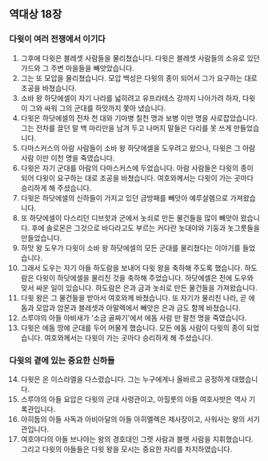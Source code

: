 ## 역대상 18장

### 다윗이 여러 전쟁에서 이기다
1. 그후에 다윗은 블레셋 사람들을 물리쳤습니다. 다윗은 블레셋 사람들의 소유로 있던 가드와 그 주변 마을들을 빼앗았습니다.
2. 그는 또 모압을 물리쳤습니다. 모압 백성은 다윗의 종이 되어서 그가 요구하는 대로 조공을 바쳤습니다.
3. 소바 왕 하닷에셀이 자기 나라를 넓히려고 유프라테스 강까지 나아가려 하자, 다윗이 그와 싸워 그의 군대를 하맛까지 쫓아 냈습니다.
4. 다윗은 하닷에셀의 전차 천 대와 기마병 칠천 명과 보병 이만 명을 사로잡았습니다. 그는 전차를 끌던 말 백 마리만을 남겨 두고 나머지 말들은 다리를 못 쓰게 만들었습니다.
5. 다마스커스의 아람 사람들이 소바 왕 하닷에셀을 도우려고 왔으나, 다윗은 그 아람 사람 이만 이천 명을 죽였습니다.
6. 다윗은 자기 군대를 아람의 다마스커스에 두었습니다. 아람 사람들은 다윗의 종이 되어 다윗이 요구하는 대로 조공을 바쳤습니다. 여호와께서는 다윗이 가는 곳마다 승리하게 해 주셨습니다.
7. 다윗은 하닷에셀의 신하들이 가지고 있던 금방패를 빼앗아 예루살렘으로 가져왔습니다.
8. 또 하닷에셀이 다스리던 디브핫과 군에서 놋쇠로 만든 물건들을 많이 빼앗아 왔습니다. 후에 솔로몬은 그것으로 바다라고도 부르는 커다란 놋대야와 기둥과 놋그릇들을 만들었습니다.
9. 하맛 왕 도우가 다윗이 소바 왕 하닷에셀의 모든 군대를 물리쳤다는 이야기를 들었습니다.
10. 그래서 도우는 자기 아들 하도람을 보내어 다윗 왕을 축하해 주도록 했습니다. 하도람은 다윗이 하닷에셀을 물리친 것을 축하해 주었습니다. 하닷에셀은 전에 도우와 맞서 싸운 일이 있습니다. 하도람은 은과 금과 놋쇠로 만든 물건들을 가져왔습니다.
11. 다윗 왕은 그 물건들을 받아서 여호와께 바쳤습니다. 또 자기가 물리친 나라, 곧 에돔과 모압과 암몬과 블레셋과 아말렉에서 빼앗은 은과 금도 함께 바쳤습니다.
12. 스루야의 아들 아비새가 '소금 골짜기'에서 에돔 사람 만 팔천 명을 죽였습니다.
13. 다윗은 에돔 땅에 군대를 두어 머물게 했습니다. 모든 에돔 사람이 다윗의 종이 되었습니다. 여호와께서는 다윗이 가는 곳마다 승리하게 해 주셨습니다.
### 다윗의 곁에 있는 중요한 신하들
14. 다윗은 온 이스라엘을 다스렸습니다. 그는 누구에게나 올바르고 공정하게 대했습니다.
15. 스루야의 아들 요압은 다윗의 군대 사령관이고, 아힐룻의 아들 여호사밧은 역사 기록관입니다.
16. 아히둡의 아들 사독과 아비아달의 아들 아히멜렉은 제사장이고, 사워사는 왕의 서기관입니다.
17. 여호야다의 아들 브나야는 왕의 경호대인 그렛 사람과 블렛 사람을 지휘했습니다. 그리고 다윗의 아들들은 다윗 왕을 모시는 중요한 자리를 차지하였습니다.